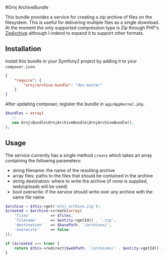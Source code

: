 #Ornj ArchiveBundle

This bundle provides a service for creating a zip archive of files on the filesystem. This is useful for delivering multiple 
files as a single download. At the moment the only supported compression type is Zip through PHP's 
[ZipArchive](http://php.net/manual/en/class.ziparchive.php) although I indend to expand it to support other formats.

## Installation

Install this bundle in your Symfony2 project by adding it to your `composer.json`.

```json
{
    "require": {
        "ornj/archive-bundle": "dev-master"
    }
}
```

After updating composer, register the bundle in `app/AppKernel.php`.

```php
$bundles = array(
   // ...
   new Ornj\Bundle\OrnjArchiveBundle\OrnjArchiveBundle(),
);
```

## Usage

The service currently has a single method `create` which takes an array containing the following parameters:

*  string filename: the name of the resulting archive
*  array files: paths to the files that should be contained in the archive
*  string destination: where to write the archive (if none is supplied, web/uploads will be used)
*  bool overwrite: if the service should write over any archive with the same file name

```php
$archive = $this->get('ornj_archive.zip');
$created = $archive->create(array(
    'files'         => $files,
    'filename'      => $entity->getId() . '.zip',
    'destination'   => $basePath. '/archives/',
    'overwrite'     => false
));

if ($created === true) {
    return $this->redirect($webPath. '/archives/' . $entity->getId() . '.zip');
}
```